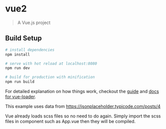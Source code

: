 # vue2

> A Vue.js project

## Build Setup

``` bash
# install dependencies
npm install

# serve with hot reload at localhost:8080
npm run dev

# build for production with minification
npm run build
```

For detailed explanation on how things work, checkout the [guide](http://vuejs-templates.github.io/webpack/) and [docs for vue-loader](http://vuejs.github.io/vue-loader).


This example uses data from https://jsonplaceholder.typicode.com/posts/4

Vue already loads scss files so no need to do again. Simply import the scss files in component such as App.vue then they will be compiled.
